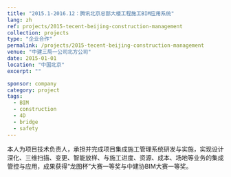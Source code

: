 ```yaml
---
title: "2015.1-2016.12：腾讯北京总部大楼工程施工BIM应用系统"
lang: zh
ref: projects/2015-tecent-beijing-construction-management
collection: projects
type: "企业合作"
permalink: /projects/2015-tecent-beijing-construction-management
venue: "中建三局一公司北方公司"
date: 2015-01-01
location: "中国北京"
excerpt: ""

sponsor: company
category: project
tags: 
  - BIM
  - construction
  - 4D
  - bridge
  - safety
---
```


本人为项目技术负责人，承担并完成项目集成施工管理系统研发与实施，实现设计深化、三维扫描、变更、智能放样、与施工进度、资源、成本、场地等业务的集成管控与应用，成果获得“龙图杯”大赛一等奖与中建协BIM大赛一等奖。